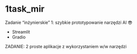 # 1task_mir

Zadanie “inżynierskie” 1: szybkie prototypowanie narzędzi AI 😎
- Streamlit 
- Gradio 

ZADANIE: 2 proste aplikacje z wykorzystaniem w/w narzędzi
